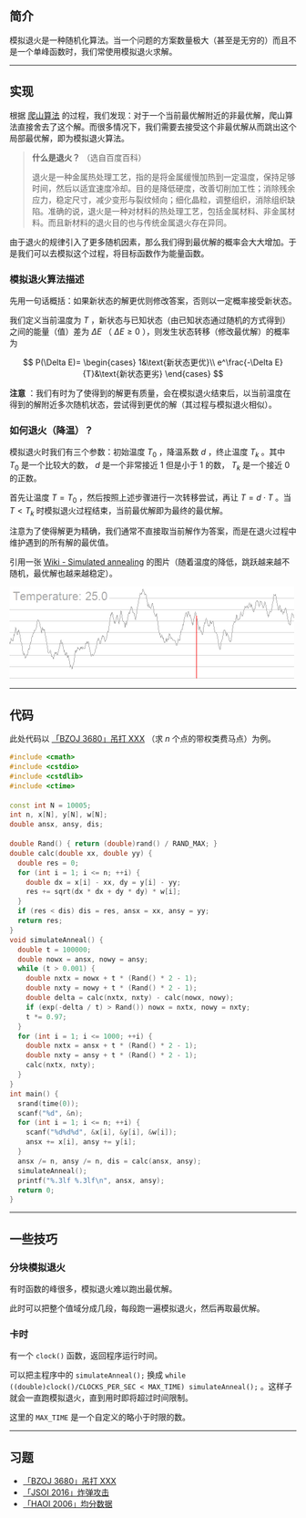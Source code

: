 ## 简介

模拟退火是一种随机化算法。当一个问题的方案数量极大（甚至是无穷的）而且不是一个单峰函数时，我们常使用模拟退火求解。

* * *

## 实现

根据 [爬山算法](/misc/hill-climbing.md) 的过程，我们发现：对于一个当前最优解附近的非最优解，爬山算法直接舍去了这个解。而很多情况下，我们需要去接受这个非最优解从而跳出这个局部最优解，即为模拟退火算法。

>  **什么是退火？** （选自百度百科）
>
> 退火是一种金属热处理工艺，指的是将金属缓慢加热到一定温度，保持足够时间，然后以适宜速度冷却。目的是降低硬度，改善切削加工性；消除残余应力，稳定尺寸，减少变形与裂纹倾向；细化晶粒，调整组织，消除组织缺陷。准确的说，退火是一种对材料的热处理工艺，包括金属材料、非金属材料。而且新材料的退火目的也与传统金属退火存在异同。

由于退火的规律引入了更多随机因素，那么我们得到最优解的概率会大大增加。于是我们可以去模拟这个过程，将目标函数作为能量函数。

### 模拟退火算法描述

先用一句话概括：如果新状态的解更优则修改答案，否则以一定概率接受新状态。

我们定义当前温度为 $T$ ，新状态与已知状态（由已知状态通过随机的方式得到）之间的能量（值）差为 $\Delta E$ （ $\Delta E\geqslant 0$ ），则发生状态转移（修改最优解）的概率为

$$
P(\Delta E)=
\begin{cases}
1&\text{新状态更优}\\
e^\frac{-\Delta E}{T}&\text{新状态更劣}
\end{cases}
$$

 **注意** ：我们有时为了使得到的解更有质量，会在模拟退火结束后，以当前温度在得到的解附近多次随机状态，尝试得到更优的解（其过程与模拟退火相似）。

### 如何退火（降温）？

模拟退火时我们有三个参数：初始温度 $T_0$ ，降温系数 $d$ ，终止温度 $T_k$ 。其中 $T_0$ 是一个比较大的数， $d$ 是一个非常接近 $1$ 但是小于 $1$ 的数， $T_k$ 是一个接近 $0$ 的正数。

首先让温度 $T=T_0$ ，然后按照上述步骤进行一次转移尝试，再让 $T=d\cdot T$ 。当 $T<T_k$ 时模拟退火过程结束，当前最优解即为最终的最优解。

注意为了使得解更为精确，我们通常不直接取当前解作为答案，而是在退火过程中维护遇到的所有解的最优值。

引用一张 [Wiki - Simulated annealing](https://en.wikipedia.org/wiki/Simulated_annealing) 的图片（随着温度的降低，跳跃越来越不随机，最优解也越来越稳定）。

![](./images/simulated-annealing.gif)

* * *

## 代码

此处代码以 [「BZOJ 3680」吊打 XXX](https://www.lydsy.com/JudgeOnline/problem.php?id=3680) （求 $n$ 个点的带权类费马点）为例。

```cpp
#include <cmath>
#include <cstdio>
#include <cstdlib>
#include <ctime>

const int N = 10005;
int n, x[N], y[N], w[N];
double ansx, ansy, dis;

double Rand() { return (double)rand() / RAND_MAX; }
double calc(double xx, double yy) {
  double res = 0;
  for (int i = 1; i <= n; ++i) {
    double dx = x[i] - xx, dy = y[i] - yy;
    res += sqrt(dx * dx + dy * dy) * w[i];
  }
  if (res < dis) dis = res, ansx = xx, ansy = yy;
  return res;
}
void simulateAnneal() {
  double t = 100000;
  double nowx = ansx, nowy = ansy;
  while (t > 0.001) {
    double nxtx = nowx + t * (Rand() * 2 - 1);
    double nxty = nowy + t * (Rand() * 2 - 1);
    double delta = calc(nxtx, nxty) - calc(nowx, nowy);
    if (exp(-delta / t) > Rand()) nowx = nxtx, nowy = nxty;
    t *= 0.97;
  }
  for (int i = 1; i <= 1000; ++i) {
    double nxtx = ansx + t * (Rand() * 2 - 1);
    double nxty = ansy + t * (Rand() * 2 - 1);
    calc(nxtx, nxty);
  }
}
int main() {
  srand(time(0));
  scanf("%d", &n);
  for (int i = 1; i <= n; ++i) {
    scanf("%d%d%d", &x[i], &y[i], &w[i]);
    ansx += x[i], ansy += y[i];
  }
  ansx /= n, ansy /= n, dis = calc(ansx, ansy);
  simulateAnneal();
  printf("%.3lf %.3lf\n", ansx, ansy);
  return 0;
}
```

* * *

## 一些技巧

### 分块模拟退火

有时函数的峰很多，模拟退火难以跑出最优解。

此时可以把整个值域分成几段，每段跑一遍模拟退火，然后再取最优解。

### 卡时

有一个 `clock()` 函数，返回程序运行时间。

可以把主程序中的 `simulateAnneal();` 换成 `while ((double)clock()/CLOCKS_PER_SEC < MAX_TIME) simulateAnneal();` 。这样子就会一直跑模拟退火，直到用时即将超过时间限制。

这里的 `MAX_TIME` 是一个自定义的略小于时限的数。

* * *

## 习题

-    [「BZOJ 3680」吊打 XXX](https://www.lydsy.com/JudgeOnline/problem.php?id=3680) 
-    [「JSOI 2016」炸弹攻击](https://www.lydsy.com/JudgeOnline/problem.php?id=4852) 
-    [「HAOI 2006」均分数据](https://www.lydsy.com/JudgeOnline/problem.php?id=2428) 
